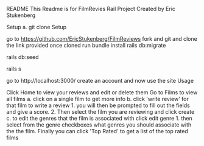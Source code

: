 README
This Readme is for FilmRevies Rail Project 
Created by Eric Stukenberg

Setup a. git clone
Setup

go to https://github.com/EricStukenberg/FilmReviews
fork and git and clone the link provided
once cloned run bundle install
rails db:migrate

rails db:seed

rails s

go to http://localhost:3000/
create an account and now use the site
Usage

Click Home to view your reviews and edit or delete them
Go to Films to view all films a. click on a single film to get more info b. click 'write review' for that film to write a review 1. you will then be prompted to fill out the fields and give a score. 2. Then select the film you are reviewing and click create c. to edit the genres that the film is associated with click edit genre 1. then select from the genre checkboxes what genres you should associate with the the film.
Finally you can click 'Top Rated' to get a list of the top rated films
